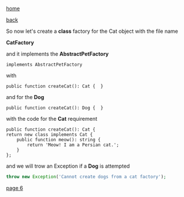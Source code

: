 [home](./page01.md)

[back](./page04.md)
 
 So now let's create a **class** factory for the Cat object with the file name
  
**CatFactory**
 
 and it implements the **AbstractPetFactory**
```
implements AbstractPetFactory
```
with

```
public function createCat(): Cat {  }
```
and for the **Dog**

```
public function createCat(): Dog {  }
```

with the code for the **Cat** requirement
```
public function createCat(): Cat {
return new class implements Cat {
    public function meow(): string {
        return 'Meow! I am a Persian cat.';
    }
};
```

and we will trow an Exception if a **Dog** is attempted



```php
throw new Exception('Cannot create dogs from a cat factory');
```


[page 6](./page06.md)
